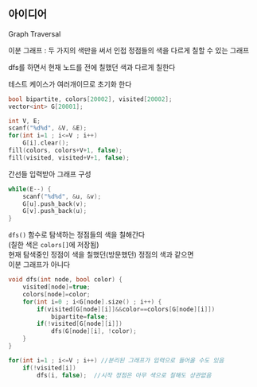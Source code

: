 ## 아이디어
Graph Traversal  
  
이분 그래프 : 두 가지의 색만을 써서 인접 정점들의 색을 다르게 칠할 수 있는 그래프  
  
dfs를 하면서 현재 노드를 전에 칠했던 색과 다르게 칠한다  
  
테스트 케이스가 여러개이므로 초기화 한다
```cpp
bool bipartite, colors[20002], visited[20002];
vector<int> G[20001];

int V, E;
scanf("%d%d", &V, &E);
for(int i=1 ; i<=V ; i++)
	G[i].clear();
fill(colors, colors+V+1, false);
fill(visited, visited+V+1, false);
```
간선들 입력받아 그래프 구성
```cpp
while(E--) {
	scanf("%d%d", &u, &v);
	G[u].push_back(v);
	G[v].push_back(u);
}
```
`dfs()` 함수로 탐색하는 정점들의 색을 칠해간다  
(칠한 색은 `colors[]`에 저장됨)  
현재 탐색중인 정점이 색을 칠했던(방문했던) 정점의 색과 같으면  
이분 그래프가 아니다
```cpp
void dfs(int node, bool color) {
	visited[node]=true;
	colors[node]=color;
	for(int i=0 ; i<G[node].size() ; i++) {
		if(visited[G[node][i]]&&color==colors[G[node][i]])
			bipartite=false;
		if(!visited[G[node][i]])
			dfs(G[node][i], !color);
	}
}

for(int i=1 ; i<=V ; i++) //분리된 그래프가 입력으로 들어올 수도 있음
	if(!visited[i])
		dfs(i, false);  //시작 정점은 아무 색으로 칠해도 상관없음
```
